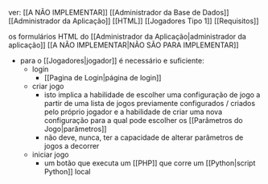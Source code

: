 ver:
	[[A NÃO IMPLEMENTAR]]
	[[Administrador da Base de Dados]]
	[[Administrador da Aplicação]]
	[[HTML]]
	[[Jogadores Tipo 1]]
	[[Requisitos]]

os formulários HTML do [[Administrador da Aplicação|administrador da aplicação]] [[A NÃO IMPLEMENTAR|NÃO SÃO PARA IMPLEMENTAR]]

- para o [[Jogadores|jogador]] é necessário e suficiente:
	- login 
		- [[Pagina de Login|página de login]] 
	- criar jogo 
		- isto implica a habilidade de escolher uma configuração de jogo a partir de uma lista de jogos previamente configurados / criados pelo próprio jogador e a habilidade de criar uma nova configuração para a qual pode escolher os [[Parâmetros do Jogo|parâmetros]] 
		- não deve, nunca, ter a capacidade de alterar parâmetros de jogos a decorrer
	- iniciar jogo
		- um botão que executa um [[PHP]] que corre um [[Python|script Python]] local